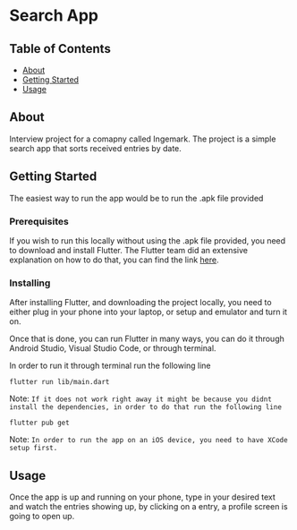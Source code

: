 # Search App

## Table of Contents

- [About](#about)
- [Getting Started](#getting_started)
- [Usage](#usage)

## About <a name = "about"></a>

Interview project for a comapny called Ingemark. 
The project is a simple search app that sorts received entries by date.

## Getting Started <a name = "getting_started"></a>

The easiest way to run the app would be to run the .apk file provided

### Prerequisites

If you wish to run this locally without using the .apk file provided, you need to download and install Flutter.
The Flutter team did an extensive explanation on how to do that, you can find the link [here](https://flutter.dev/docs/get-started/install).

### Installing

After installing Flutter, and downloading the project locally, you need to either plug in your phone into your laptop, or setup and emulator and turn it on.

Once that is done, you can run Flutter in many ways, you can do it through Android Studio, Visual Studio Code, or through terminal.

In order to run it through terminal run the following line

```
flutter run lib/main.dart
```

Note:   `If it does not work right away it might be because you didnt install the dependencies, in order to do that run the following line`

```
flutter pub get
```

Note:   `In order to run the app on an iOS device, you need to have XCode setup first.`

## Usage <a name = "usage"></a>

Once the app is up and running on your phone, type in your desired text and watch the entries showing up, by clicking on a entry, a profile screen is going to open up.
